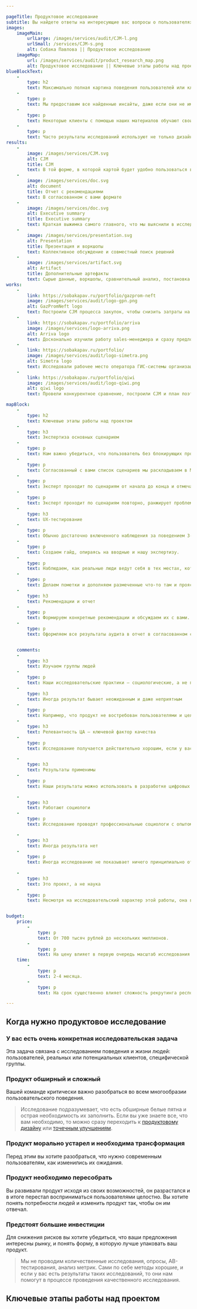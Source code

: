 ```yaml
---

pageTitle: Продуктовое исследование
subtitle: Вы найдете ответы на интересующие вас вопросы о пользователях и их поведении и получите наглядную CJM. 
images:
    imageMain:
        urlLarge: /images/services/audit/CJM-l.png 
        urlSmall: /services/CJM-s.png
        alt: Собака Павлова || Продуктовое исследование
    imageMap:
        url: /images/services/audit/product_research_map.png
        alt: Продуктовое исследование || Ключевые этапы работы над проектом
blueBlockText:
    -
        type: h2
        text: Максимально полная картина поведения пользователей или клиентов позволит сфокусировать и обосновать инвестиции. 
    -
        type: p
        text: Мы предоставим все найденные инсайты, даже если они не имеют непосредсвенного отношения к продукту.
    -
        type: p
        text: Некоторые клиенты с помощью наших материалов обучают своих сотрудников особенностям продукта.
    -
        type: p
        text: Часто результаты исследований используют не только дизайн-команды, а еще и маркетинг, служба безопасности, отдел продаж, разработчики.
results:
    -
        image: /images/services/CJM.svg
        alt: CJM
        title: CJM
        text: В той форме, в которой картой будет удобно пользоваться вам
    -
        image: /images/services/doc.svg
        alt: document
        title: Отчет с рекомендациями
        text: В согласованном с вами формате
    -
        image: /images/services/doc.svg
        alt: Executive summary
        title: Executive summary
        text: Краткая выжимка самого главного, что мы выяснили в исследовании 
    -   
        image: /images/services/presentation.svg
        alt: Presentation
        title: Презентация и воркшопы
        text: Коллективное обсуждение и совмеcтный поиск решений  
    -   
        image: /images/services/artifact.svg
        alt: Artifact
        title: Дополнительные артефакты
        text: Сырые данные, воркшопы, сравнительный анализ, постановка для разработи                                                   
works:
    -
        link: https://sobakapav.ru/portfolio/gazprom-neft
        image: /images/services/audit/logo-gpn.png
        alt: GazPromNeft logo
        text: Построили CJM процесса закупок, чтобы снизить затраты на их проведение.
    -
        link: https://sobakapav.ru/portfolio/arriva
        image: /images/services/logo-arriva.png
        alt: Arriva logo
        text: Досконально изучили работу sales-менеджера и сразу предложили конкретные улучшения в CRM.
    -
        link: https://sobakapav.ru/portfolio/
        image: /images/services/audit/logo-simetra.png
        alt: Simetra logo
        text: Исследовали рабочее место оператора ГИС-системы организации дорожного движения. 
    -
        link: https://sobakapav.ru/portfolio/qiwi
        image: /images/services/audit/logo-qiwi.png
        alt: qiwi logo
        text: Провели конкурентное сравнение, построили CJM и план поэтапного изменения интерфейса.

mapBlock:
    -
        type: h2
        text: Ключевые этапы работы над проектом
    -
        type: h3
        text: Экспертиза основных сценарием
    -
        type: p
        text: Нам важно убедиться, что пользователь без блокирующих проблем может пройти самые важные сценарии.
    -
        type: p
        text: Согласованный с вами список сценариев мы раскладываем в Miro скриншотами существующего интерфейса.
    -
        type: p
        text: Эксперт проходит по сценариям от начала до конца и отмечает найденные проблемы сценария.
    -
        type: p
        text: Эксперт проходит по сценариям повторно, ранжирует проблемы и выделяет места, которые требуют проверки на пользователях.
    -
        type: h3
        text: UX-тестирование
    -
        type: p
        text: Обычно достаточно включенного наблюдения за поведением 3-5 пользователей.  
    -
        type: p
        text: Создаем гайд, опираясь на вводные и нашу экспертизу.
    -
        type: p
        text: Наблюдаем, как реальные люди ведут себя в тех местах, которые вызывали у нас вопросы.
    -
        type: p
        text: Делаем пометки и дополняем размеченные что-то там и проясняем проблемные места, фиксируем реально выявленные      проблемы и инсайты. На выходе — карта интерфейса с разметкой проблемных зон.
    -
        type: h3
        text: Рекомендации и отчет
    -
        type: p
        text: Формируем конкретные рекомендации и обсуждаем их с вами.
    -
        type: p
        text: Оформляем все результаты аудита в отчет в согласованном с вами формате.


    comments:
    -
        type: h3
        text: Изучаем группы людей
    -
        type: p
        text: Наши исследовательские практики — социологические, а не психологические. То есть мы исследуем поведение групп людей, а не отдельной личности.
    -
        type: h3
        text: Иногда результат бывает неожиданным и даже неприятным
    -
        type: p
        text: Например, что продукт не востребован пользователями и целесообразно свернуть инвестиции. Это тоже ценный результат, избавляющей от пустой траты ресурсов.
    -
        type: h3
        text: Релевантность ЦА — ключевой фактор качества
    -
        type: p
        text: Исследование получается действительно хорошим, если у вас есть доступ к вашей целевой аудитории.

    -
        type: h3
        text: Результаты применимы
    -
        type: p
        text: Наши результаты можно использовать в разработке цифровых продуктов. Мы избегаем абстрактных отчетов и всегда фокусируемся на том, что с результатами будут работать дальше.

    -
        type: h3
        text: Работают социологи
    -
        type: p
        text: Исследование проводят профессиональные социологи с опытом работы в дизайн-проектах. Другие специалисты, включая дизайнеров, выполняют второстепенные задачи.

    -
        type: h3
        text: Иногда результата нет
    -
        type: p
        text: Иногда исследование не показывает ничего принципиально отличающегося от того, что вы уже знали. Но все-таки обычно это редкость.
    
    -
        type: h3
        text: Это проект, а не наука
    -
        type: p
        text: Несмотря на исследовательский характер этой работы, она все равно идет в проектном темпе и в проектных рамках. Это отличает наши исследования от научных. 


budget:
    price:
        -
            type: p
            text: От 700 тысяч рублей до нескольких миллионов. 
        -
            type: p
            text: На цену влияет в первую очередь масштаб исследования.
    time:
        -
            type: p
            text: 2-4 месяца. 
        -
            type: p
            text: На срок существенно влияет сложность рекрутинга респондентов, входящих в конкретную целевую группу. 

---
```


## Когда нужно продуктовое исследование

### У вас есть очень конкретная исследовательская задача

Эта задача связана с исследованием поведения и жизни людей: пользователей, реальных или потенциальных клиентов, специфической группы. 

### Продукт обширный и сложный

Вашей команде критически важно разобраться во всем многообразии пользовательского поведения.

> Исследование подразумевает, что есть обширные белые пятна и острая необходимость их заполнить. Если вы уже знаете все, что вам необходимо, то можно сразу переходить к [продуктовому дизайну](/services/ux-ui-design) или [точечным улучшениям](/services/redesign).

### Продукт морально устарел и необходима трансформация

Перед этим вы хотите разобраться, что нужно современным пользователям, как изменились их ожидания.

### Продукт необходимо пересобрать

Вы развивали продукт исходя из своих возможностей, он разрастался и в итоге перестал восприниматься пользователями целостно. Вы хотите понять потребности людей и изменить продукт так, чтобы он им отвечал. 

### Предстоят большие инвестиции

Для снижения рисков вы хотите убедиться, что ваши предложения интересны рынку, и понять форму, в которую лучше упаковать ваш продукт.

> Мы не проводим количественные исследования, опросы, AB-тестирования, анализ метрик. Сами по себе методы хорошие, и если у вас есть результаты таких исследований, то они нам помогут в процессе проведения качественного исследования.

## Ключевые этапы работы над проектом
